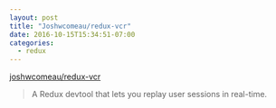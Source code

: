 ```yaml
---
layout: post
title: "Joshwcomeau/redux-vcr"
date: 2016-10-15T15:34:51-07:00
categories:
  - redux
---
```

[joshwcomeau/redux-vcr](https://github.com/joshwcomeau/redux-vcr)

> A Redux devtool that lets you replay user sessions in real-time.
